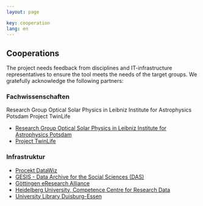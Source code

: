 ```yaml
---
layout: page

key: cooperation
lang: en
---
```


Cooperations
-------------

The project needs feedback from disciplines and IT-infrastructure representatives to ensure the tool meets the needs of the target groups. We gratefully acknowledge the following partners:


### Fachwissenschaften
Research Group Optical Solar Physics in Leibniz Institute for Astrophysics Potsdam
Project TwinLife

* [Research Group Optical Solar Physics in Leibniz Institute for Astrophysics Potsdam](http://www.aip.de/de/forschung/forschungsschwerpunkt-kmf/cosmic-magnetic-fields/sonnenphysik/optische-sonnenphysik)
* [Project TwinLife](http://www.twin-life.de/de)

### Infrastruktur

* [Procekt DataWiz](http://www.zpid.de/index.php?wahl=forschung&uwahl=informationstechnologie&uuwahl=DataWiz)
* [GESIS - Data Archive for the Social Sciences (DAS)](http://www.gesis.org/home/)
* [Göttingen eResearch Alliance](http://www.eresearch.uni-goettingen.de/)
* [Heidelberg University, Competence Centre for Research Data](http://data.uni-heidelberg.de/)
* [University Library Duisburg-Essen](https://www.uni-due.de/ub/index.php)
